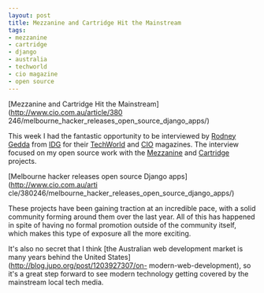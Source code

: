 ```yaml
--- 
layout: post
title: Mezzanine and Cartridge Hit the Mainstream
tags: 
- mezzanine
- cartridge
- django
- australia
- techworld
- cio magazine
- open source
---
```

[Mezzanine and Cartridge Hit the Mainstream](http://www.cio.com.au/article/380
246/melbourne_hacker_releases_open_source_django_apps/)

This week I had the fantastic opportunity to be interviewed by [Rodney
Gedda](http://www.gedda.info/) from [IDG](http://idg.com/) for their
[TechWorld](http://www.techworld.com.au/) and [CIO](http://www.cio.com.au/)
magazines. The interview focused on my open source work with the
[Mezzanine](http://mezzanine.jupo.org/) and
[Cartridge](http://cartridge.jupo.org/) projects.

[Melbourne hacker releases open source Django apps](http://www.cio.com.au/arti
cle/380246/melbourne_hacker_releases_open_source_django_apps/)

These projects have been gaining traction at an incredible pace, with a solid
community forming around them over the last year. All of this has happened in
spite of having no formal promotion outside of the community itself, which
makes this type of exposure all the more exciting.

It's also no secret that I think [the Australian web development market is
many years behind the United States](http://blog.jupo.org/post/1203927307/on-
modern-web-development), so it's a great step forward to see modern technology
getting covered by the mainstream local tech media.
